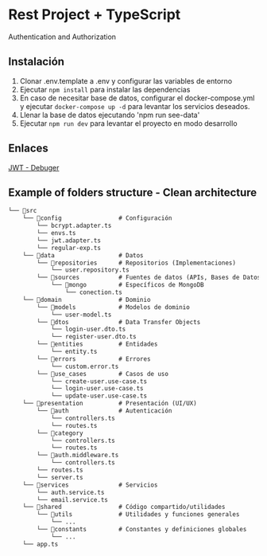 # Rest Project + TypeScript

Authentication and Authorization

## Instalación

1. Clonar .env.template a .env y configurar las variables de entorno
2. Ejecutar `npm install` para instalar las dependencias
3. En caso de necesitar base de datos, configurar el docker-compose.yml y ejecutar `docker-compose up -d` para levantar los servicios deseados.
4. Llenar la base de datos ejecutando 'npm run see-data'
5. Ejecutar `npm run dev` para levantar el proyecto en modo desarrollo

## Enlaces

[JWT - Debuger](https://jwt.io/)

## Example of folders structure - Clean architecture

```md
└── 📁src
    └── 📁config                # Configuración
        └── bcrypt.adapter.ts
        └── envs.ts
        └── jwt.adapter.ts
        └── regular-exp.ts
    └── 📁data                  # Datos
        └── 📁repositories      # Repositorios (Implementaciones)
            └── user.repository.ts
        └── 📁sources           # Fuentes de datos (APIs, Bases de Datos)
            └── 📁mongo         # Específicos de MongoDB
                └── conection.ts
    └── 📁domain                # Dominio
        └── 📁models            # Modelos de dominio
            └── user-model.ts
        └── 📁dtos              # Data Transfer Objects
            └── login-user.dto.ts
            └── register-user.dto.ts
        └── 📁entities          # Entidades
            └── entity.ts
        └── 📁errors            # Errores
            └── custom.error.ts
        └── 📁use_cases         # Casos de uso
            └── create-user.use-case.ts
            └── login-user.use-case.ts
            └── update-user.use-case.ts
    └── 📁presentation          # Presentación (UI/UX)
        └── 📁auth              # Autenticación
            └── controllers.ts
            └── routes.ts
        └── 📁category
            └── controllers.ts
            └── routes.ts
        └── 📁auth.middleware.ts
            └── controllers.ts
        └── routes.ts
        └── server.ts
    └── 📁services              # Servicios
        └── auth.service.ts
        └── email.service.ts
    └── 📁shared                # Código compartido/utilidades
        └── 📁utils             # Utilidades y funciones generales
            └── ...
        └── 📁constants         # Constantes y definiciones globales
            └── ...
    └── app.ts
```
